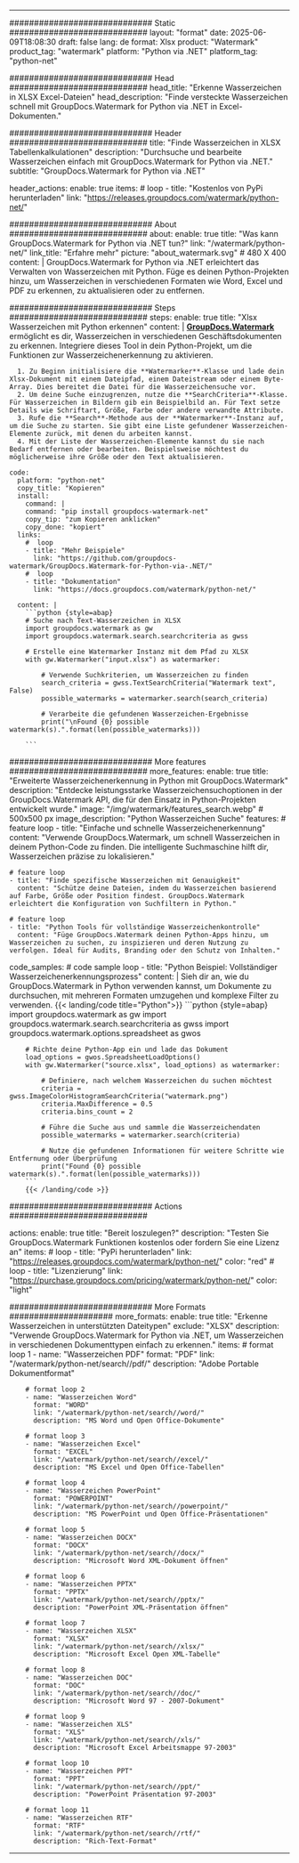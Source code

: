 
---
############################# Static ############################
layout: "format"
date:  2025-06-09T18:08:30
draft: false
lang: de
format: Xlsx
product: "Watermark"
product_tag: "watermark"
platform: "Python via .NET"
platform_tag: "python-net"

############################# Head ############################
head_title: "Erkenne Wasserzeichen in XLSX Excel-Dateien"
head_description: "Finde versteckte Wasserzeichen schnell mit GroupDocs.Watermark for Python via .NET in Excel-Dokumenten."

############################# Header ############################
title: "Finde Wasserzeichen in XLSX Tabellenkalkulationen" 
description: "Durchsuche und bearbeite Wasserzeichen einfach mit GroupDocs.Watermark for Python via .NET."
subtitle: "GroupDocs.Watermark for Python via .NET" 

header_actions:
  enable: true
  items:
    #  loop
    - title: "Kostenlos von PyPi herunterladen"
      link: "https://releases.groupdocs.com/watermark/python-net/"
      
############################# About ############################
about:
    enable: true
    title: "Was kann GroupDocs.Watermark for Python via .NET tun?"
    link: "/watermark/python-net/"
    link_title: "Erfahre mehr"
    picture: "about_watermark.svg" # 480 X 400
    content: |
       GroupDocs.Watermark for Python via .NET erleichtert das Verwalten von Wasserzeichen mit Python. Füge es deinen Python-Projekten hinzu, um Wasserzeichen in verschiedenen Formaten wie Word, Excel und PDF zu erkennen, zu aktualisieren oder zu entfernen.

############################# Steps ############################
steps:
    enable: true
    title: "Xlsx Wasserzeichen mit Python erkennen"
    content: |
      **[GroupDocs.Watermark](https://products.groupdocs.com/watermark/python-net/)** ermöglicht es dir, Wasserzeichen in verschiedenen Geschäftsdokumenten zu erkennen. Integriere dieses Tool in dein Python-Projekt, um die Funktionen zur Wasserzeichenerkennung zu aktivieren.
      
      1. Zu Beginn initialisiere die **Watermarker**-Klasse und lade dein Xlsx-Dokument mit einem Dateipfad, einem Dateistream oder einem Byte-Array. Dies bereitet die Datei für die Wasserzeichensuche vor.
      2. Um deine Suche einzugrenzen, nutze die **SearchCriteria**-Klasse. Für Wasserzeichen in Bildern gib ein Beispielbild an. Für Text setze Details wie Schriftart, Größe, Farbe oder andere verwandte Attribute.
      3. Rufe die **Search**-Methode aus der **Watermarker**-Instanz auf, um die Suche zu starten. Sie gibt eine Liste gefundener Wasserzeichen-Elemente zurück, mit denen du arbeiten kannst.
      4. Mit der Liste der Wasserzeichen-Elemente kannst du sie nach Bedarf entfernen oder bearbeiten. Beispielsweise möchtest du möglicherweise ihre Größe oder den Text aktualisieren.
   
    code:
      platform: "python-net"
      copy_title: "Kopieren"
      install:
        command: |
        command: "pip install groupdocs-watermark-net"
        copy_tip: "zum Kopieren anklicken"
        copy_done: "kopiert"
      links:
        #  loop
        - title: "Mehr Beispiele"
          link: "https://github.com/groupdocs-watermark/GroupDocs.Watermark-for-Python-via-.NET/"
        #  loop
        - title: "Dokumentation"
          link: "https://docs.groupdocs.com/watermark/python-net/"
          
      content: |
        ```python {style=abap}
        # Suche nach Text-Wasserzeichen in XLSX
        import groupdocs.watermark as gw
        import groupdocs.watermark.search.searchcriteria as gwss

        # Erstelle eine Watermarker Instanz mit dem Pfad zu XLSX
        with gw.Watermarker("input.xlsx") as watermarker:

            # Verwende Suchkriterien, um Wasserzeichen zu finden
            search_criteria = gwss.TextSearchCriteria("Watermark text", False)
            possible_watermarks = watermarker.search(search_criteria)

            # Verarbeite die gefundenen Wasserzeichen-Ergebnisse
            print("\nFound {0} possible watermark(s).".format(len(possible_watermarks)))
       
        ```  

############################# More features ############################
more_features:
  enable: true
  title: "Erweiterte Wasserzeichenerkennung in Python mit GroupDocs.Watermark"
  description: "Entdecke leistungsstarke Wasserzeichensuchoptionen in der GroupDocs.Watermark API, die für den Einsatz in Python-Projekten entwickelt wurde."
  image: "/img/watermark/features_search.webp" # 500x500 px
  image_description: "Python Wasserzeichen Suche"
  features:
    # feature loop
    - title: "Einfache und schnelle Wasserzeichenerkennung"
      content: "Verwende GroupDocs.Watermark, um schnell Wasserzeichen in deinem Python-Code zu finden. Die intelligente Suchmaschine hilft dir, Wasserzeichen präzise zu lokalisieren."

    # feature loop
    - title: "Finde spezifische Wasserzeichen mit Genauigkeit"
      content: "Schütze deine Dateien, indem du Wasserzeichen basierend auf Farbe, Größe oder Position findest. GroupDocs.Watermark erleichtert die Konfiguration von Suchfiltern in Python."

    # feature loop
    - title: "Python Tools für vollständige Wasserzeichenkontrolle"
      content: "Füge GroupDocs.Watermark deinen Python-Apps hinzu, um Wasserzeichen zu suchen, zu inspizieren und deren Nutzung zu verfolgen. Ideal für Audits, Branding oder den Schutz von Inhalten."
      
  code_samples:
    # code sample loop
    - title: "Python Beispiel: Vollständiger Wasserzeichenerkennungsprozess"
      content: |
        Sieh dir an, wie du GroupDocs.Watermark in Python verwenden kannst, um Dokumente zu durchsuchen, mit mehreren Formaten umzugehen und komplexe Filter zu verwenden.
        {{< landing/code title="Python">}}
        ```python {style=abap}
        import groupdocs.watermark as gw
        import groupdocs.watermark.search.searchcriteria as gwss
        import groupdocs.watermark.options.spreadsheet as gwos

        # Richte deine Python-App ein und lade das Dokument
        load_options = gwos.SpreadsheetLoadOptions()
        with gw.Watermarker("source.xlsx", load_options) as watermarker:

            # Definiere, nach welchem Wasserzeichen du suchen möchtest
            criteria = gwss.ImageColorHistogramSearchCriteria("watermark.png")
            criteria.MaxDifference = 0.5
            criteria.bins_count = 2

            # Führe die Suche aus und sammle die Wasserzeichendaten
            possible_watermarks = watermarker.search(criteria)

            # Nutze die gefundenen Informationen für weitere Schritte wie Entfernung oder Überprüfung
            print("Found {0} possible watermark(s).".format(len(possible_watermarks)))        
        ```
        {{< /landing/code >}}


############################# Actions ############################

actions:
  enable: true
  title: "Bereit loszulegen?"
  description: "Testen Sie GroupDocs.Watermark Funktionen kostenlos oder fordern Sie eine Lizenz an"
  items:
    #  loop
    - title: "PyPi herunterladen"
      link: "https://releases.groupdocs.com/watermark/python-net/"
      color: "red"
        #  loop
    - title: "Lizenzierung"
      link: "https://purchase.groupdocs.com/pricing/watermark/python-net/"
      color: "light"


############################# More Formats #####################
more_formats:
    enable: true
    title: "Erkenne Wasserzeichen in unterstützten Dateitypen"
    exclude: "XLSX"
    description: "Verwende GroupDocs.Watermark for Python via .NET, um Wasserzeichen in verschiedenen Dokumenttypen einfach zu erkennen."
    items: 
        # format loop 1
        - name: "Wasserzeichen PDF"
          format: "PDF"
          link: "/watermark/python-net/search//pdf/"
          description: "Adobe Portable Dokumentformat"

        # format loop 2
        - name: "Wasserzeichen Word"
          format: "WORD"
          link: "/watermark/python-net/search//word/"
          description: "MS Word und Open Office-Dokumente"
          
        # format loop 3
        - name: "Wasserzeichen Excel"
          format: "EXCEL"
          link: "/watermark/python-net/search//excel/"
          description: "MS Excel und Open Office-Tabellen"

        # format loop 4
        - name: "Wasserzeichen PowerPoint"
          format: "POWERPOINT"
          link: "/watermark/python-net/search//powerpoint/"
          description: "MS PowerPoint und Open Office-Präsentationen"

        # format loop 5
        - name: "Wasserzeichen DOCX"
          format: "DOCX"
          link: "/watermark/python-net/search//docx/"
          description: "Microsoft Word XML-Dokument öffnen"
          
        # format loop 6
        - name: "Wasserzeichen PPTX"
          format: "PPTX"
          link: "/watermark/python-net/search//pptx/"
          description: "PowerPoint XML-Präsentation öffnen"
          
        # format loop 7
        - name: "Wasserzeichen XLSX"
          format: "XLSX"
          link: "/watermark/python-net/search//xlsx/"
          description: "Microsoft Excel Open XML-Tabelle"

        # format loop 8
        - name: "Wasserzeichen DOC"
          format: "DOC"
          link: "/watermark/python-net/search//doc/"
          description: "Microsoft Word 97 - 2007-Dokument"

        # format loop 9
        - name: "Wasserzeichen XLS"
          format: "XLS"
          link: "/watermark/python-net/search//xls/"
          description: "Microsoft Excel Arbeitsmappe 97-2003"

        # format loop 10
        - name: "Wasserzeichen PPT"
          format: "PPT"
          link: "/watermark/python-net/search//ppt/"
          description: "PowerPoint Präsentation 97-2003"

        # format loop 11
        - name: "Wasserzeichen RTF"
          format: "RTF"
          link: "/watermark/python-net/search//rtf/"
          description: "Rich-Text-Format"

---